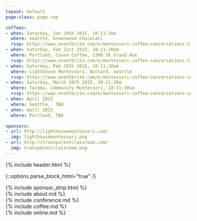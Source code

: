 ```yaml
---
layout: default
page-class: page-top

coffees:
- when: Saturday, Jan 24th 2015, 10-11:30a 
  where: Seattle, Greenwood Chocolati
  rsvp: https://www.eventbrite.com/e/montessori-coffee-conversations-tickets-14838395039
- when: Saturday, Feb 21st 2015, 10-11:30am
  where: Portland, Coava Coffee, 1300 SE Grand Ave
  rsvp: https://www.eventbrite.com/e/montessori-coffee-conversations-tickets-15807045298
- when: Saturday, Feb 28th 2015, 10-11:30am
  where: Lighthouse Montessori, Ballard, Seattle
  rsvp: https://www.eventbrite.com/e/montessori-coffee-conversations-seattle-february-tickets-15807073382
- when: Saturday, March 28th 2015, 10-11:30a
  where: Tacoma, Community Montessori, 10-11:30sm
  rsvp: https://www.eventbrite.com/e/montessori-coffee-conversations-seattle-march-tickets-15807105478
- when: April 2015
  where: Seattle,  TBA
- when: April 2015
  where: Portland, TBA

sponsors:
- url: http://lighthousemontessori.com/
  img: lighthousemontessori.png
- url: http://transparentclassroom.com/
  img: transparentclassroom.png
---
```

{% include header.html %}

{::options parse_block_html="true" /}

<div class="sponsor-strip">
{% include sponsor_strip.html %}
</div>

<div class="section" id="about">
<div class="container">
{% include about.md %}
</div>
</div>

<div class="section" id="conference">
<div class="container ">
{% include conference.md %}
</div>
</div>

<div class="section" id="coffee">
<div class="container">
{% include coffee.md %}
</div>
</div>

<div class="section" id="online">
<div class="container ">
{% include online.md %}
</div>
</div>
